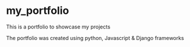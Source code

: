 # my_portfolio
This is a portfolio to showcase my projects

The portfolio was created using python, Javascript & Django frameworks
